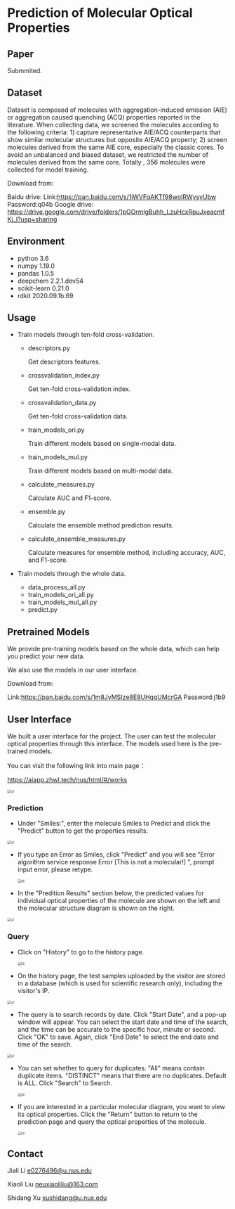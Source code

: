 
# Prediction of Molecular Optical Properties
## Paper

Submmited.

## Dataset

Dataset is composed of molecules with aggregation-induced emission (AIE) or aggregation caused quenching (ACQ) properties reported in the literature. When collecting data, we screened the molecules according to the following criteria: 1) capture representative AIE/ACQ counterparts that show similar molecular structures but opposite AIE/ACQ property; 2) screen molecules derived from the same AIE core, especially the classic cores. To avoid an unbalanced and biased dataset, we restricted the number of molecules derived from the same core. Totally , 356 molecules were collected for model training.

Download from:

Baidu drive: Link:https://pan.baidu.com/s/1iWVFqAKTf98woIRWysyUbw  Password:q04b
Google drive: https://drive.google.com/drive/folders/1pGOrmlgBuhh_LzuHcxRpuJxeacmfKj_I?usp=sharing

## Environment

- python  3.6
- numpy  1.19.0
- pandas  1.0.5
- deepchem   2.2.1.dev54
- scikit-learn  0.21.0
- rdkit  2020.09.1b.69

## Usage

- Train models through ten-fold cross-validation.

  - descriptors.py    

    Get descriptors features.

  - crossvalidation_index.py    

    Get ten-fold cross-validation index.

  - crossvalidation_data.py    

    Get ten-fold cross-validation data.

  - train_models_ori.py    

    Train different models based on single-modal data.

  - train_models_mul.py    

    Train different models based on multi-modal data.
    
  - calculate_measures.py

    Calculate AUC and F1-score.

  - ensemble.py

    Calculate the ensemble method prediction results.

  - calculate_ensemble_measures.py 

    Calculate measures for ensemble method, including accuracy, AUC, and F1-score.

- Train models through the whole data.
  - data_process_all.py
  - train_models_ori_all.py
  - train_models_mul_all.py
  - predict.py

## Pretrained Models

We provide pre-training models based on the whole data, which can help you predict your new data. 

We also use the models in our user interface. 

Download from:

Link:https://pan.baidu.com/s/1m8JyMSIze8E8UHqqUMcrGA  Password:j1b9

## User Interface


We built a user interface for the project. The user can test the molecular optical properties through this interface. The models used here is the pre-trained models.

You can visit the following link into main page：

https://aiapp.zhwl.tech/nus/html/#/works

<img src="img/3.png" alt="UI" style="zoom:50%;" />

### Prediction

- Under "Smiles:", enter the molecule Smiles to Predict and click the "Predict" button to get the properties results.

<img src="img/4.png" alt="UI" style="zoom:50%;" />

- If you type an Error as Smiles, click "Predict" and you will see "Error algorithm service response Error [This is not a molecular!] ", prompt input error, please retype.

  <img src="img/11.png" alt="UI" style="zoom:50%;" />

- In the "Predition Results" section below, the predicted values for individual optical properties of the molecule are shown on the left and the molecular structure diagram is shown on the right.

<img src="img/5.png" alt="UI" style="zoom:50%;" />

###  Query

- Click on "History" to go to the history page.

  <img src="img/6.png" alt="UI" style="zoom:50%;" />

- On the history page, the test samples uploaded by the visitor are stored in a database (which is used for scientific research only), including the visitor's IP.

<img src="img/7.png" alt="UI" style="zoom:50%;" />

- The query is to search records by date. Click "Start Date", and a pop-up window will appear. You can select the start date and time of the search, and the time can be accurate to the specific hour, minute or second. Click "OK" to save. Again, click "End Date" to select the end date and time of the search.


<img src="img/8.png" alt="UI" style="zoom:50%;" />

- You can set whether to query for duplicates. "All" means contain duplicate items. "DISTINCT" means that there are no duplicates. Default is ALL. Click "Search" to Search.

  <img src="img/9.png" alt="UI" style="zoom:50%;" />

- If you are interested in a particular molecular diagram, you want to view its optical properties. Click the "Return" button to return to the prediction page and query the optical properties of the molecule.

  <img src="img/10.png" alt="UI" style="zoom:50%;" />

## Contact

Jiali Li [e0276496@u.nus.edu](mailto:e0276496@u.nus.edu)

Xiaoli Liu [neuxiaoliliu@163.com](mailto:neuxiaoliliu@163.com)

Shidang Xu [xushidang@u.nus.edu](mailto:xushidang@u.nus.edu)

